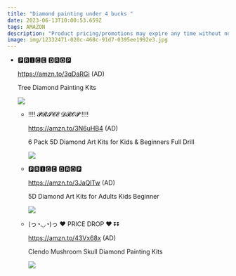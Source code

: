 ```yaml
---
title: "Diamond painting under 4 bucks "
date: 2023-06-13T10:00:53.659Z
tags: AMAZON
description: "Product pricing/promotions may expire any time without notice.  "
image: img/12332471-020c-468c-91d7-0395ee1992e3.jpg
---
```

* <!--StartFragment-->

  🅿🆁🅸🅲🅴 🅳🆁🅾🅿

  https://amzn.to/3qDaRGi (AD)

  Tree Diamond Painting Kits

  <!--EndFragment--><!--StartFragment-->

  ![](https://m.media-amazon.com/images/I/81EKcJ8+fhL._AC_SL1500_.jpg)

  * <!--StartFragment-->

    ‼️‼️ 𝓟𝓡𝓘𝓒𝓔 𝓓𝓡𝓞𝓟 ‼️‼️

    https://amzn.to/3N6uHB4 (AD)

    6 Pack 5D Diamond Art Kits for Kids & Beginners Full Drill

    <!--EndFragment--><!--StartFragment-->

    ![](https://m.media-amazon.com/images/I/81Puvt6GC4L._AC_SL1500_.jpg)

    <!--EndFragment-->
  * <!--StartFragment-->

    🅿🆁🅸🅲🅴 🅳🆁🅾🅿

    https://amzn.to/3JaQlTw (AD)

    5D Diamond Art Kits for Adults Kids Beginner

    <!--EndFragment--><!--StartFragment-->

    ![](https://m.media-amazon.com/images/I/6183WMmT5tL._AC_SL1500_.jpg)

    <!--EndFragment-->
  * <!--StartFragment-->

    (っ◔◡◔)っ ♥ PRICE DROP ♥ ⏬⏬

    https://amzn.to/43Vx68x (AD)

    Clendo Mushroom Skull Diamond Painting Kits

    <!--EndFragment--><!--StartFragment-->

    ![](https://m.media-amazon.com/images/I/81q7sEW1YeL._AC_SL1500_.jpg)

    <!--EndFragment-->

![]()